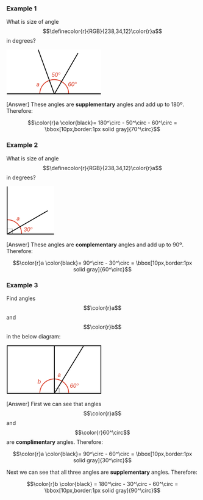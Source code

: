 ### Example 1

What is size of angle $$\definecolor{r}{RGB}{238,34,12}\color{r}a$$ in degrees?

![](supplementary.png)

<hintLow>[Answer]
These angles are **supplementary** angles and add up to 180º. Therefore:

$$\color{r}a \color{black}= 180^\circ - 50^\circ - 60^\circ = \bbox[10px,border:1px solid gray]{70^\circ}$$
</hintLow>

### Example 2

What is size of angle $$\definecolor{r}{RGB}{238,34,12}\color{r}a$$ in degrees?

![](complementary.png)

<hintLow>[Answer]
These angles are **complementary** angles and add up to 90º. Therefore:

$$\color{r}a \color{black}= 90^\circ - 30^\circ = \bbox[10px,border:1px solid gray]{60^\circ}$$
</hintLow>

### Example 3

Find angles $$\color{r}a$$ and $$\color{r}b$$ in the below diagram:

![](combination.png)

<hintLow>[Answer]
First we can see that angles $$\color{r}a$$ and $$\color{r}60^\circ$$ are **complimentary** angles. Therefore:

$$\color{r}a \color{black}= 90^\circ - 60^\circ = \bbox[10px,border:1px solid gray]{30^\circ}$$

Next we can see that all three angles are **supplementary** angles. Therefore:

$$\color{r}b \color{black} = 180^\circ - 30^\circ - 60^\circ = \bbox[10px,border:1px solid gray]{90^\circ}$$
</hintLow>